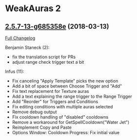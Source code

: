 # WeakAuras 2

## [2.5.7-13-g685358e](https://github.com/WeakAuras/WeakAuras2/tree/685358effe5a71d1ef82b61fab2bde7ea3b3360a) (2018-03-13)

[Full Changelog](https://github.com/WeakAuras/WeakAuras2/compare/2.5.7...685358effe5a71d1ef82b61fab2bde7ea3b3360a)

Benjamin Staneck (2):

- fix the translation script for PRs
- adjust range check trigger text a bit

Infus (11):

- Fix canceling "Apply Template" picks the new option
- Add a bit of space between Choose Trigger and "Add"
- Fix text replacement for Texture auras
- Add a text explaining the range trigger to the Range Trigger
- Add "Reorder" for Triggers and Conditions
- Fix editing conditions with multiple auras selected
- Remove debug output
- Fix cooldown handling of "disabled" cooldowns
- Remove a workaround for GetSpellCooldown("Water Jet")
- Reimplement Copy and Paste
- Options Window: Cooldown Progress: Fix initial value

